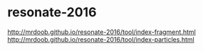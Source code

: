 # resonate-2016

http://mrdoob.github.io/resonate-2016/tool/index-fragment.html  
http://mrdoob.github.io/resonate-2016/tool/index-particles.html
